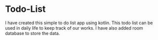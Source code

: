 # Todo-List
I have created this simple to do list app using kotlin. 
This todo list can be used in daily life to keep track of our works. I have also added room database to store the data.
